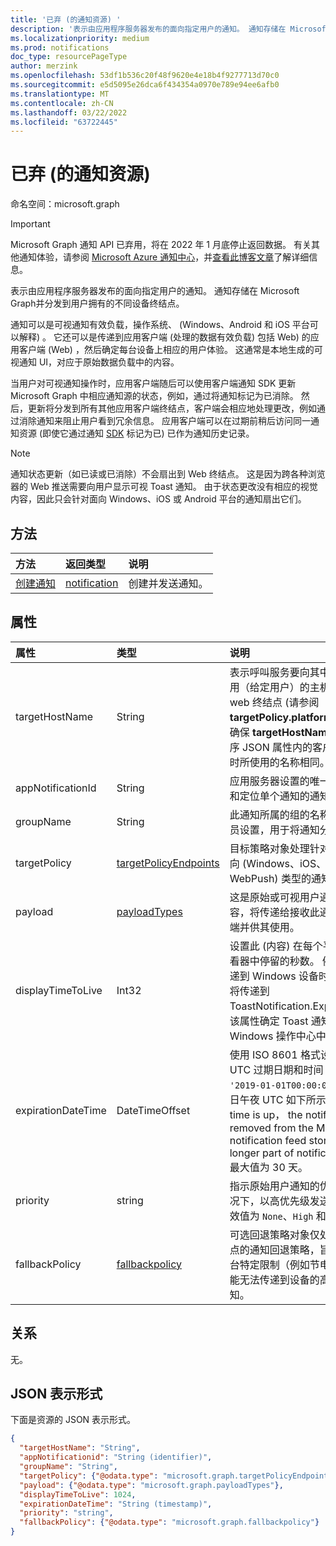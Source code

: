 ```yaml
---
title: '已弃 (的通知资源) '
description: '表示由应用程序服务器发布的面向指定用户的通知。 通知存储在 Microsoft Graph并分发到用户拥有的不同设备终结点。 '
ms.localizationpriority: medium
ms.prod: notifications
doc_type: resourcePageType
author: merzink
ms.openlocfilehash: 53df1b536c20f48f9620e4e18b4f9277713d70c0
ms.sourcegitcommit: e5d5095e26dca6f434354a0970e789e94ee6afb0
ms.translationtype: MT
ms.contentlocale: zh-CN
ms.lasthandoff: 03/22/2022
ms.locfileid: "63722445"
---
```

# <a name="notification-resource-type-deprecated"></a>已弃 (的通知资源) 

命名空间：microsoft.graph

> [!IMPORTANT]
> Microsoft Graph 通知 API 已弃用，将在 2022 年 1 月底停止返回数据。 有关其他通知体验，请参阅 [Microsoft Azure 通知中心](/azure/notification-hubs)，并[查看此博客文章](https://devblogs.microsoft.com/microsoft365dev/retiring-microsoft-graph-notifications/)了解详细信息。

表示由应用程序服务器发布的面向指定用户的通知。 通知存储在 Microsoft Graph并分发到用户拥有的不同设备终结点。 

通知可以是可视通知有效负载，操作系统、 (Windows、Android 和 iOS 平台可以解释) 。 它还可以是传递到应用客户端 (处理的数据有效负载) 包括 Web) 的应用客户端 (Web) ，然后确定每台设备上相应的用户体验。  这通常是本地生成的可视通知 UI，对应于原始数据负载中的内容。 

当用户对可视通知操作时，应用客户端随后可以使用客户端通知 SDK 更新 Microsoft Graph 中相应通知源的状态，例如，通过将通知标记为已消除。 然后，更新将分发到所有其他应用客户端终结点，客户端会相应地处理更改，例如通过消除通知来阻止用户看到冗余信息。 应用客户端可以在过期前稍后访问同一通知资源 (即使它通过通知 [SDK](https://aka.ms/GNSDK) 标记为已) 已作为通知历史记录。 

> [!NOTE]
> 通知状态更新（如已读或已消除）不会扇出到 Web 终结点。 这是因为跨各种浏览器的 Web 推送需要向用户显示可视 Toast 通知。 由于状态更改没有相应的视觉内容，因此只会针对面向 Windows、iOS 或 Android 平台的通知扇出它们。

## <a name="methods"></a>方法

| 方法                                                   | 返回类型                                 | 说明                     |
| :------------------------------------------------------- | :------------------------------------------ | :------------------------------ |
| [创建通知](../api/user-post-notifications.md) | [notification](projectrome-notification.md) | 创建并发送通知。 |

## <a name="properties"></a>属性

| 属性           | 类型                                              | 说明                                                                                                                                                                                                                                                                                                                                               |
| :----------------- | :------------------------------------------------ | :-------------------------------------------------------------------------------------------------------------------------------------------------------------------------------------------------------------------------------------------------------------------------------------------------------------------------------------------------------- |
| targetHostName     | String                                            | 表示呼叫服务要向其中发布通知的应用（给定用户）的主机名。 如果面向 web 终结点 (请参阅 **targetPolicy.platformTypes**) ，请确保 **targetHostName** 与在应用程序 JSON 属性内的客户端上创建订阅时所使用的名称相同。                   |
| appNotificationId  | String                                            | 应用服务器设置的唯一 ID，用于标识和定位单个通知的通知。                                                                                                                                                                                                                                     |
| groupName          | String                                            | 此通知所属的组的名称。 它由开发人员设置，用于将通知分组在一起。                                                                                                                                                                                                                   |
| targetPolicy       | [targetPolicyEndpoints](targetpolicyendpoints.md) | 目标策略对象处理针对给定用户应面向 (Windows、iOS、Android 和 WebPush) 类型的通知传递策略。                                                                                                                                                                                              |
| payload            | [payloadTypes](payloadtypes.md)                   | 这是原始或可视用户通知的数据内容，将传递给接收此通知的应用客户端并供其使用。                                                                                                                                                                                                       |
| displayTimeToLive  | Int32                                             | 设置此 (内容) 在每个平台的通知查看器中停留的秒数。 例如，当通知传递到 Windows 设备时，此属性的值将传递到 ToastNotification.ExpirationTime，该属性确定 Toast 通知将在用户的 Windows 操作中心中停留的时间。  |
| expirationDateTime | DateTimeOffset                                    | 使用 ISO 8601 格式设置用户通知的 UTC 过期日期和时间 (例如，2019 `'2019-01-01T00:00:00Z'` 年 1 月 1 日午夜 UTC 如下所示：) 。 When time is up， the notification is removed from the Microsoft Graph notification feed store and is no longer part of notification history. 最大值为 30 天。 |
| priority           | string                                            | 指示原始用户通知的优先级。 默认情况下，以高优先级发送视觉通知。 有效值为 `None`、`High` 和 `Low`。                                                                                                                                                                                                |
| fallbackPolicy     | [fallbackpolicy](fallbackpolicy.md)               | 可选回退策略对象仅处理 i (OS 终结点的通知回退策略，旨在用于由于平台特定限制（例如节电模式) ）而可能无法传递到设备的高优先级原始通知。                                                                                        |

## <a name="relationships"></a>关系

无。

## <a name="json-representation"></a>JSON 表示形式

下面是资源的 JSON 表示形式。

<!-- {
  "blockType": "resource",
  "optionalProperties": [

  ],
  "@odata.type": "microsoft.graph.notification",
  "keyProperty": "id"
}-->

```json
{
  "targetHostName": "String",
  "appNotificationid": "String (identifier)",
  "groupName": "String", 
  "targetPolicy": {"@odata.type": "microsoft.graph.targetPolicyEndpoints"},
  "payload": {"@odata.type": "microsoft.graph.payloadTypes"},
  "displayTimeToLive": 1024,
  "expirationDateTime": "String (timestamp)",
  "priority": "string",
  "fallbackPolicy": {"@odata.type": "microsoft.graph.fallbackpolicy"} 
}
```

<!-- uuid: 16cd6b66-4b1a-43a1-adaf-3a886856ed98
2019-02-04 14:57:30 UTC -->

<!-- {
  "type": "#page.annotation",
  "description": "notification resource",
  "keywords": "",
  "section": "documentation",
  "tocPath": ""
}-->
